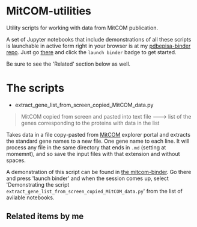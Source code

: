 MitCOM-utilities
======================================

Utility scripts for working with data from MitCOM publication.

A set of Jupyter notebooks that include demonstrations of all these scripts is launchable in active form right in your browser is at my [pdbepisa-binder repo](https://github.com/fomightez/mitcom-binder). Just go [there](https://github.com/fomightez/mitcom-binder) and click the `launch binder` badge to get started.

Be sure to see the 'Related' section below as well.


# The scripts

* extract_gene_list_from_screen_copied_MitCOM_data.py
> MitCOM copied from screen and pasted into text file ---> list of the genes corresponding to the proteins with data in the list

Takes data in a file copy-pasted from [MitCOM](https://www.complexomics.org/datasets/mitcom) explorer portal and extracts the standard gene names to a new file. One gene name to each line. 
It will process any file in the same directory that ends in `.md` (setting at momemnt), and so save the input files with that extension and without spaces.

A demonstration of this script can be found in [the mitcom-binder](https://github.com/fomightez/mitcom-binder). Go there and press 'launch binder' and when the session comes up, select 'Demonstrating the script `extract_gene_list_from_screen_copied_MitCOM_data.py`' from the list of avilable notebooks.

Related items by me
-------------------
